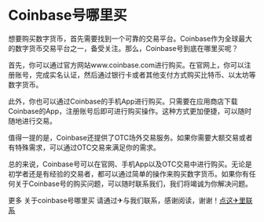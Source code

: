 # Coinbase号哪里买

想要购买数字货币，首先需要找到一个可靠的交易平台。Coinbase作为全球最大的数字货币交易平台之一，备受关注。那么，Coinbase号到底在哪里买呢？

首先，你可以通过官方网站www.coinbase.com进行购买。在官网上，你可以注册账号，完成实名认证，然后通过银行卡或者其他支付方式购买比特币、以太坊等数字货币。

此外，你也可以通过Coinbase的手机App进行购买。只需要在应用商店下载Coinbase的App，注册账号后即可进行购买操作。这种方式更加便捷，可以随时随地进行交易。

值得一提的是，Coinbase还提供了OTC场外交易服务。如果你需要大额交易或者有特殊需求，可以通过OTC交易来满足你的需求。

总的来说，Coinbase号可以在官网、手机App以及OTC交易中进行购买。无论是初学者还是有经验的交易者，都可以通过简单的操作来购买数字货币。如果你有任何关于Coinbase号的购买问题，可以随时联系我们，我们将竭诚为你解决问题。

更多 关于coinbase号哪里买 请通过✈与我们联系，感谢阅读，谢谢！[点这✈里联系](https://sms.k02.cc)